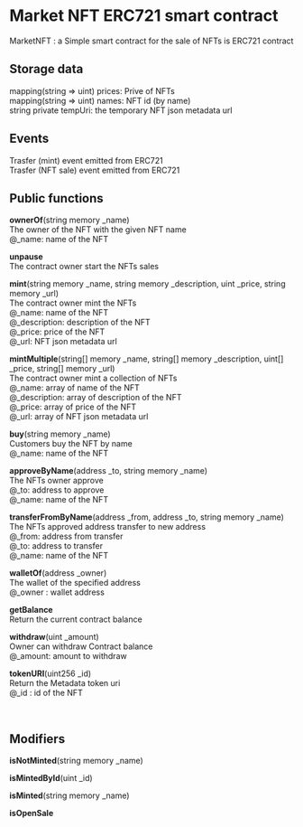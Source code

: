 # Market NFT ERC721 smart contract
MarketNFT : a Simple smart contract for the sale of NFTs
is ERC721 contract



## Storage data
mapping(string => uint) prices: Prive of NFTs <br>
mapping(string => uint) names: NFT id (by name)<br>
string private tempUri: the temporary NFT json metadata url<br>


## Events
Trasfer (mint) event emitted from ERC721<br>
Trasfer (NFT sale) event emitted from ERC721<br>


## Public functions<br>

<b>ownerOf</b>(string memory _name)<br>
The owner of the NFT with the given NFT name<br>
@_name: name of the NFT<br>

<b>unpause</b><br>
The contract owner start the NFTs sales<br>


<b>mint</b>(string memory _name, string memory _description, uint _price, string memory _url)<br>
The contract owner mint the NFTs <br>
@_name: name of the NFT<br>
@_description: description of the NFT<br>
@_price: price of the NFT<br>
@_url: NFT json metadata url<br>


<b>mintMultiple</b>(string[] memory _name, string[] memory _description, uint[] _price, string[] memory _url)<br>
The contract owner mint a collection of NFTs <br>
@_name: array of name of the NFT<br>
@_description: array of description of the NFT<br>
@_price: array of price of the NFT<br>
@_url: array of NFT json metadata url<br>



<b>buy</b>(string memory _name)<br>
Customers buy the NFT by name<br>
@_name: name of the NFT<br>



<b>approveByName</b>(address _to, string memory _name)<br>
The NFTs owner approve<br>
@_to: address to approve<br>
@_name: name of the NFT<br>


<b>transferFromByName</b>(address _from, address _to, string memory _name)<br>
The NFTs approved address transfer to new address<br>
@_from: address from transfer<br>
@_to: address to transfer<br>
@_name: name of the NFT<br>


<b>walletOf</b>(address _owner)<br>
The wallet of the specified address<br>
@_owner  : wallet address<br>


<b>getBalance</b><br>
Return the current contract balance <br>


<b>withdraw</b>(uint _amount) <br>
Owner can withdraw Contract balance<br>
@_amount: amount to withdraw<br>


<b>tokenURI</b>(uint256 _id)<br>
Return the Metadata token uri <br>
@_id : id of the NFT<br>




<br>

## Modifiers<br>
<b>isNotMinted</b>(string memory _name)<br>

<b>isMintedById</b>(uint _id)<br>

<b>isMinted</b>(string memory _name)<br>

<b>isOpenSale</b>
